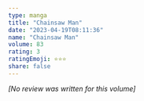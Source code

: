 ```yaml
---
type: manga
title: "Chainsaw Man"
date: "2023-04-19T08:11:36"
name: "Chainsaw Man"
volume: 83
rating: 3
ratingEmoji: ⭐️⭐️⭐️
share: false
---
```


*[No review was written for this volume]*
